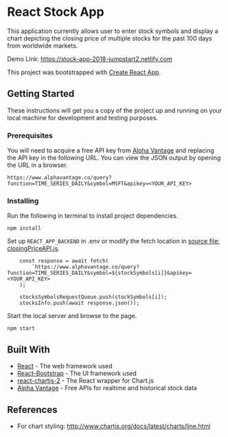 # React Stock App

This application currently allows user to enter stock symbols and display a chart depicting the closing price of multiple stocks for the past 100 days from worldwide markets.

Demo Link: https://stock-app-2018-jumpstart2.netlify.com

This project was bootstrapped with [Create React App](https://github.com/facebookincubator/create-react-app).

## Getting Started

These instructions will get you a copy of the project up and running on your local machine for development and testing purposes.

### Prerequisites

You will need to acquire a free API key from [Alpha Vantage](https://www.alphavantage.co/) and replacing the API key in the following URL.
You can view the JSON output by opening the URL in a browser.

```
https://www.alphavantage.co/query?function=TIME_SERIES_DAILY&symbol=MSFT&apikey=<YOUR_API_KEY>
```

### Installing

Run the following in terminal to install project dependencies.

```
npm install
```

Set up `REACT_APP_BACKEND` in .env or modify the fetch location in [source file: closingPriceAPI.js](./src/Utils/closingPriceAPI.js).

```
    const response = await fetch(
        `https://www.alphavantage.co/query?function=TIME_SERIES_DAILY&symbol=${stockSymbols[i]}&apikey=<YOUR_API_KEY>
    );

    stocksSymbolsRequestQueue.push(stockSymbols[i]);
    stocksInfo.push(await response.json());
```

Start the local server and browse to the page.

```
npm start
```

## Built With

- [React](https://reactjs.org) - The web framework used
- [React-Bootstrap](https://react-bootstrap.github.io/) - The UI framework used
- [react-chartjs-2](https://github.com/jerairrest/react-chartjs-2) - The React wrapper for Chart.js
- [Alpha Vantage](https://www.alphavantage.co/) - Free APIs for realtime and historical stock data

## References

- For chart styling: http://www.chartjs.org/docs/latest/charts/line.html
